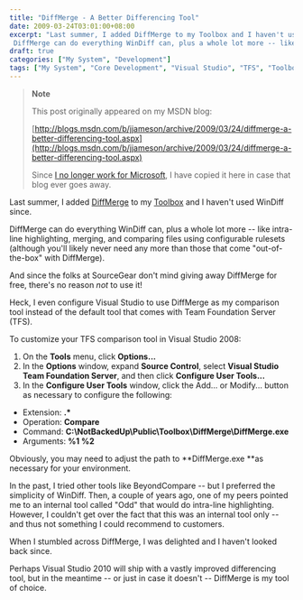 ```yaml
---
title: "DiffMerge - A Better Differencing Tool"
date: 2009-03-24T03:01:00+08:00
excerpt: "Last summer, I added DiffMerge to my Toolbox and I haven't used WinDiff since. 
 DiffMerge can do everything WinDiff can, plus a whole lot more -- like intra-line highlighting, merging, and comparing files using configurable rulesets (although you'll..."
draft: true
categories: ["My System", "Development"]
tags: ["My System", "Core Development", "Visual Studio", "TFS", "Toolbox"]
---
```


> **Note**
> 
> This post originally appeared on my MSDN blog:
> 
> [http://blogs.msdn.com/b/jjameson/archive/2009/03/24/diffmerge-a-better-differencing-tool.aspx](http://blogs.msdn.com/b/jjameson/archive/2009/03/24/diffmerge-a-better-differencing-tool.aspx)
> 
> Since [I no longer work for Microsoft](/blog/jjameson/2011/09/02/last-day-with-microsoft), I have copied it here in case that blog ever goes away.

Last summer, I added [DiffMerge](http://www.sourcegear.com/diffmerge/) to my [Toolbox](/blog/jjameson/2007/03/22/backedup-and-notbackedup) and I haven't used WinDiff since.

DiffMerge can do everything WinDiff can, plus a whole lot more -- like intra-line highlighting, merging, and comparing files using configurable rulesets (although you'll likely never need any more than those that come "out-of-the-box" with DiffMerge).

And since the folks at SourceGear don't mind giving away DiffMerge for free, there's no reason *not* to use it!

Heck, I even configure Visual Studio to use DiffMerge as my comparison tool instead of the default tool that comes with Team Foundation Server (TFS).

To customize your TFS comparison tool in Visual Studio 2008:

1. On the **Tools** menu, click **Options...**
2. In the **Options** window, expand **Source Control**, select **Visual Studio Team Foundation Server**, and then click **Configure User Tools...**
3. In the **Configure User Tools** window, click the Add... or Modify... button as necessary to configure the following:

- Extension: **.\***
- Operation: **Compare**
- Command: **C:\NotBackedUp\Public\Toolbox\DiffMerge\DiffMerge.exe**
- Arguments: **%1 %2**

Obviously, you may need to adjust the path to **DiffMerge.exe **as necessary for your environment.

In the past, I tried other tools like BeyondCompare -- but I preferred the simplicity of WinDiff. Then, a couple of years ago, one of my peers pointed me to an internal tool called "Odd" that would do intra-line highlighting. However, I couldn't get over the fact that this was an internal tool only -- and thus not something I could recommend to customers.

When I stumbled across DiffMerge, I was delighted and I haven't looked back since.

Perhaps Visual Studio 2010 will ship with a vastly improved differencing tool, but in the meantime -- or just in case it doesn't -- DiffMerge is my tool of choice.

